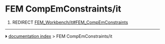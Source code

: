 # FEM CompEmConstraints/it
1.  REDIRECT [FEM_Workbench/it#FEM_CompEmConstraints](FEM_Workbench/it#FEM_CompEmConstraints.md)



---
⏵ [documentation index](../README.md) > FEM CompEmConstraints/it
